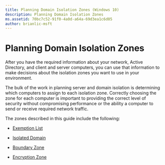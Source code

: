 ```yaml
---
title: Planning Domain Isolation Zones (Windows 10)
description: Planning Domain Isolation Zones
ms.assetid: 70bc7c52-91f0-4a0d-a64a-69d3ea1c6d05
author: brianlic-msft
---
```


# Planning Domain Isolation Zones


After you have the required information about your network, Active Directory, and client and server computers, you can use that information to make decisions about the isolation zones you want to use in your environment.

The bulk of the work in planning server and domain isolation is determining which computers to assign to each isolation zone. Correctly choosing the zone for each computer is important to providing the correct level of security without compromising performance or the ability a computer to send or receive required network traffic.

The zones described in this guide include the following:

-   [Exemption List](../p_server_archive/exemption-list.md)

-   [Isolated Domain](../p_server_archive/isolated-domain.md)

-   [Boundary Zone](../p_server_archive/boundary-zone.md)

-   [Encryption Zone](../p_server_archive/encryption-zone.md)

 

 





